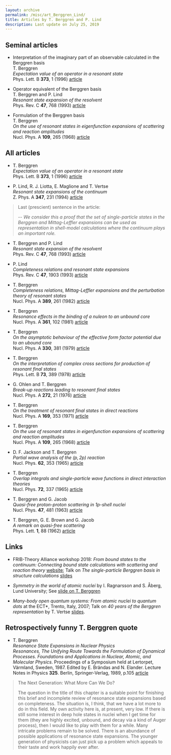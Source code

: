 ```yaml
---
layout: archive
permalink: /misc/art_Berggren_Lind/
title: Articles by T. Berggren and P. Lind
description: Last update on July 25, 2019
---
```



## Seminal articles

- Interpretation of the imaginary part of an observable calculated in the Berggren basis  
  T. Berggren  
  _Expectation value of an operator in a resonant state_  
  Phys. Lett. B **373**, 1 (1996) [article](https://dx.doi.org/10.1016/0370-2693(96)00132-3)

- Operator equivalent of the Berggren basis  
  T. Berggren and P. Lind  
  _Resonant state expansion of the resolvent_  
  Phys. Rev. C **47**, 768 (1993) [article](https://dx.doi.org/10.1103/PhysRevC.47.768) 

- Formulation of the Berggren basis  
  T. Berggren  
  _On the use of resonant states in eigenfunction expansions of scattering and reaction amplitudes_  
  Nucl. Phys. A **109**, 265 (1968) [article](https://dx.doi.org/10.1016/0375-9474(68)90593-9)

## All articles


- T. Berggren  
  _Expectation value of an operator in a resonant state_  
  Phys. Lett. B **373**, 1 (1996) [article](https://dx.doi.org/10.1016/0370-2693(96)00132-3)

- P. Lind, R. J. Liotta, E. Maglione and T. Vertse  
  _Resonant state expansions of the continuum_  
  Z. Phys. A **347**, 231 (1994) [article](https://dx.doi.org/10.1007/BF01289789)  
> Last (prescient) sentence in the article:
>
> -- _We consider this a proof that the set of single-particle states in the Berggren and Mittag-Leffler expansions can be used as representation in shell-model calculations where the continuum plays an important role._



- T. Berggren and P. Lind  
  _Resonant state expansion of the resolvent_  
  Phys. Rev. C **47**, 768 (1993) [article](https://dx.doi.org/10.1103/PhysRevC.47.768) 

- P. Lind  
  _Completeness relations and resonant state expansions_  
  Phys. Rev. C **47**, 1903 (1993) [article](https://dx.doi.org/10.1103/PhysRevC.47.1903)

- T. Berggren  
  _Completeness relations, Mittag-Leffler expansions and the perturbation theory of resonant states_  
  Nucl. Phys. A **389**, 261 (1982) [article](https://dx.doi.org/10.1016/0375-9474(82)90519-X)

- T. Berggren  
  _Resonance effects in the binding of a nuleon to an unbound core_  
  Nucl. Phys. A **361**, 102 (1981) [article](https://dx.doi.org/10.1016/0375-9474(81)90472-3)

- T. Berggren  
  _On the asymptotic behaviour of the effective form factor potential due to an ubound core_  
  Nucl. Phys. A **330**, 381 (1979) [article](https://dx.doi.org/10.1016/0375-9474(79)90061-7)

- T. Berggren  
  _On the interpretation of complex cross sections for production of resonant final states_  
  Phys. Lett. B **73**, 389 (1978) [article](https://dx.doi.org/10.1016/0370-2693(78)90747-5)

- G. Ohlen and T. Berggren  
  _Break-up reactions leading to resonant final states_  
  Nucl. Phys. A **272**, 21 (1976) [article](https://dx.doi.org/10.1016/0375-9474(76)90316-X)

- T. Berggren  
  _On the treatment of resonant final states in direct reactions_  
  Nucl. Phys. A **169**, 353 (1971) [article](https://dx.doi.org/10.1016/0375-9474(71)90889-X)

- T. Berggren  
  _On the use of resonant states in eigenfunction expansions of scattering and reaction amplitudes_  
  Nucl. Phys. A **109**, 265 (1968) [article](https://dx.doi.org/10.1016/0375-9474(68)90593-9)

- D. F. Jackson and T. Berggren  
  _Partial wave analysis of the ${ ( p , 2p ) }$ reaction_  
  Nucl. Phys. **62**, 353 (1965) [article](https://dx.doi.org/10.1016/0029-5582(65)90484-0)

- T. Berggren  
  _Overlap integrals and single-particle wave functions in direct interaction theories_  
  Nucl. Phys. **72**, 337 (1965) [article](https://dx.doi.org/10.1016/0029-5582(65)90440-2)

- T. Berggren and G. Jacob  
  _Quasi-free proton-proton scattering in ${ 1p }$-shell nuclei_  
  Nucl. Phys. **47**, 481 (1963) [article](https://dx.doi.org/10.1016/0029-5582(63)90890-3)

- T. Berggren, G. E. Brown and G. Jacob  
  _A remark on quasi-free scattering_  
  Phys. Lett. **1**, 88 (1962) [article](https://dx.doi.org/10.1016/0031-9163(62)90277-9)


## Links

- FRIB-Theory Alliance workshop 2018: _From bound states to the continuum: Connecting bound state calculations with scattering and reaction theory_ [website](https://indico.fnal.gov/event/16737/); Talk on _The single-particle Berggren basis in structure calculations_ [slides](https://indico.fnal.gov/event/16737/material/slides/17.pdf)

- _Symmetry in the world of atomic nuclei_ by I. Ragnarsson and S. Åberg, Lund University; See [slide on T. Berggren](http://history.fysik.lu.se/images/FysicumsHistoriaBok_pdf/EN_PhysicsInLund_web/EN_Bok_13_SaV_web.pdf)

- _Many-body open quantum systems: From atomic nuclei to quantum dots_ at the ECT\*, Trento, Italy, 2007; Talk on _40 years of the Berggren representation_ by T. Vertse [slides](https://kevinfossez.github.io/files/presentation_Vertse_Berggren_40years.pdf).


## Retrospectively funny T. Berggren quote

- T. Berggren  
  _Resonance State Expansions in Nuclear Physics_  
  _Resonances, The Unifying Route Towards the Formulation of Dynamical Processes. Foundations and Applications in Nuclear, Atomic, and Molecular Physics_. Proceedings of a Symposium held at Lertorpet, Värmland, Sweden, 1987. Edited by E. Brändas and N. Elander. Lecture Notes in Physics **325**. Berlin, Springer-Verlag, 1989, p.105 [article](https://doi.org/10.1007/3-540-50994-1_37)  
>
> The Next Generation: What More Can We Do?
>
> The question in the title of this chapter is a suitable point for finishing this brief and incomplete review of resonance state expansions based on completeness. The situation is, I think, that we have a lot more to do in this field. My own activity here is, at present, very low. If there is still some interest in deep hole states in nuclei when I get time for them (they are highly excited, unbound, and decay via a kind of Auger process), then I would like to play with them for a while. Many intricate problems remain to be solved. There is an abundance of possible applications of resonance state expansions. The younger generation of physicists can just pick up a problem which appeals to their taste and work happily ever after.




